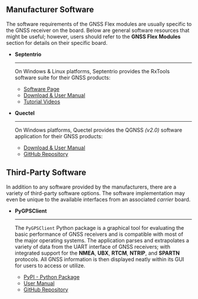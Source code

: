 ## Manufacturer Software
The software requirements of the GNSS Flex modules are usually specific to the GNSS receiver on the board. Below are general software resources that might be useful; however, users should refer to the **GNSS Flex Modules** section for details on their specific board.


<div class="grid cards" markdown>

- **Septentrio**

	---

	On Windows & Linux platforms, Septentrio provides the RxTools software suite for their GNSS products:

	- [Software Page](https://www.septentrio.com/en/products/gps-gnss-receiver-software/rxtools)
	- [Download & User Manual](https://www.septentrio.com/en/products/gps-gnss-receiver-software/rxtools#resources)
	- [Tutorial Videos](https://www.youtube.com/playlist?list=PLUxLg2_PvvdHZ73CnfhS7ZePIIIUR7bON)


- **Quectel**

	---

	On Windows platforms, Quectel provides the QGNSS *(v2.0)* software application for their GNSS products:

	- [Download & User Manual](https://www.quectel.com/download/qgnss_v2-1_en/)
	- [GitHub Repository](https://github.com/quectel-open-source/GNSSTool)

</div>



## Third-Party Software
In addition to any software provided by the manufacturers, there are a variety of third-party software options. The software implementation may even be unique to the available interfaces from an associated *carrier* board.


<div class="grid cards" markdown>

-   **PyGPSClient**

	---

	The `PyGPSClient` Python package is a graphical tool for evaluating the basic performance of GNSS receivers and is compatible with most of the major operating systems. The application parses and extrapolates a variety of data from the UART interface of GNSS receivers; with integrated support for the **NMEA**, **UBX**, **RTCM**, **NTRIP**, and **SPARTN** protocols. All GNSS information is then displayed neatly within its GUI for users to access or utilize.

	- [PyPI - Python Package](https://pypi.org/project/pygpsclient/)
	- [User Manual](https://www.semuconsulting.com/pygpsclient/index.html)
	- [GitHub Repository](https://github.com/semuconsulting/PyGPSClient)

</div>
